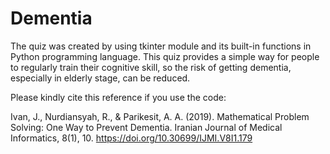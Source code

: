 # Dementia
The quiz was created by using tkinter module and its built-in functions in Python programming language. This quiz provides a simple way for people to regularly train their cognitive skill, so the risk of getting dementia, especially in elderly stage, can be reduced.

Please kindly cite this reference if you use the code:

Ivan, J., Nurdiansyah, R., & Parikesit, A. A. (2019). Mathematical Problem Solving: One Way to Prevent Dementia. Iranian Journal of Medical Informatics, 8(1), 10. https://doi.org/10.30699/IJMI.V8I1.179 
